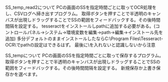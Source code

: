 SS_temp_read2について
PCの画面のSSを指定時間ごとに取ってOCR処理をし、CSVログへ掃き出すプログラム。
取得ボタンを押すことで半透明のキャンバスが出現しドラッグすることでSSの範囲をフィードバックする。その後時間間隔を設定する。
tesseractをインストールしpathに追加する必要がある。(コントロールパネル->システム->環境変数を編集->path->編集->インストール先を追加)
多分デフォルトのままインストールしたならC:\Program Files\Tesseract-OCR\でpathの設定はできるはず。
最後に\を入れないと認識しないから注意

SS_tempについて
PCの画面のSSを指定時間ごとに取って保存するプログラム。
取得ボタンを押すことで半透明のキャンバスが出現しドラッグすることでSSの範囲をフィードバックする。その後時間間隔を設定する。
新規保存か上書き保存かを選べます。
